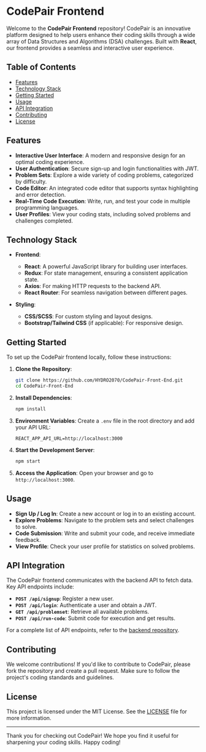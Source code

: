 # CodePair Frontend

Welcome to the **CodePair Frontend** repository! CodePair is an innovative platform designed to help users enhance their coding skills through a wide array of Data Structures and Algorithms (DSA) challenges. Built with **React**, our frontend provides a seamless and interactive user experience.

## Table of Contents

- [Features](#features)
- [Technology Stack](#technology-stack)
- [Getting Started](#getting-started)
- [Usage](#usage)
- [API Integration](#api-integration)
- [Contributing](#contributing)
- [License](#license)

## Features

- **Interactive User Interface**: A modern and responsive design for an optimal coding experience.
- **User Authentication**: Secure sign-up and login functionalities with JWT.
- **Problem Sets**: Explore a wide variety of coding problems, categorized by difficulty.
- **Code Editor**: An integrated code editor that supports syntax highlighting and error detection.
- **Real-Time Code Execution**: Write, run, and test your code in multiple programming languages.
- **User Profiles**: View your coding stats, including solved problems and challenges completed.

## Technology Stack

- **Frontend**: 
  - **React**: A powerful JavaScript library for building user interfaces.
  - **Redux**: For state management, ensuring a consistent application state.
  - **Axios**: For making HTTP requests to the backend API.
  - **React Router**: For seamless navigation between different pages.

- **Styling**: 
  - **CSS/SCSS**: For custom styling and layout designs.
  - **Bootstrap/Tailwind CSS** (if applicable): For responsive design.

## Getting Started

To set up the CodePair frontend locally, follow these instructions:

1. **Clone the Repository**:
    ```bash
    git clone https://github.com/HYDRO2070/CodePair-Front-End.git
    cd CodePair-Front-End
    ```

2. **Install Dependencies**:
    ```bash
    npm install
    ```

3. **Environment Variables**: Create a `.env` file in the root directory and add your API URL:
    ```
    REACT_APP_API_URL=http://localhost:3000
    ```

4. **Start the Development Server**:
    ```bash
    npm start
    ```

5. **Access the Application**: Open your browser and go to `http://localhost:3000`.

## Usage

- **Sign Up / Log In**: Create a new account or log in to an existing account.
- **Explore Problems**: Navigate to the problem sets and select challenges to solve.
- **Code Submission**: Write and submit your code, and receive immediate feedback.
- **View Profile**: Check your user profile for statistics on solved problems.

## API Integration

The CodePair frontend communicates with the backend API to fetch data. Key API endpoints include:

- **`POST /api/signup`**: Register a new user.
- **`POST /api/login`**: Authenticate a user and obtain a JWT.
- **`GET /api/problemset`**: Retrieve all available problems.
- **`POST /api/run-code`**: Submit code for execution and get results.

For a complete list of API endpoints, refer to the [backend repository](https://github.com/HYDRO2070/CodePair-Back-End).

## Contributing

We welcome contributions! If you'd like to contribute to CodePair, please fork the repository and create a pull request. Make sure to follow the project's coding standards and guidelines.

## License

This project is licensed under the MIT License. See the [LICENSE](LICENSE) file for more information.

---

Thank you for checking out CodePair! We hope you find it useful for sharpening your coding skills. Happy coding!
